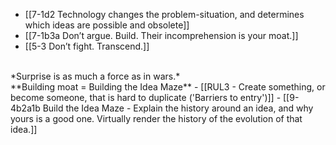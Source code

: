 - [[7-1d2 Technology changes the problem-situation, and determines which ideas are possible and obsolete]]
- [[7-1b3a Don’t argue. Build. Their incomprehension is your moat.]]
- [[5-3 Don’t fight. Transcend.]]
<br>
*Surprise is as much a force as in wars.*
<br>
**Building moat = Building the Idea Maze**
- [[RUL3 - Create something, or become someone, that is hard to duplicate ('Barriers to entry')]]
- [[9-4b2a1b Build the Idea Maze - Explain the history around an idea, and why yours is a good one. Virtually render the history of the evolution of that idea.]]
